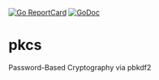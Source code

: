 [![Go ReportCard](https://goreportcard.com/badge/nichtsen/pkcs)](https://goreportcard.com/report/nichtsen/pkcs)
[![GoDoc](https://godoc.org/github.com/golang/gddo?status.svg)](https://godoc.org/github.com/nichtsen/pkcs)

# pkcs
Password-Based Cryptography via pbkdf2


